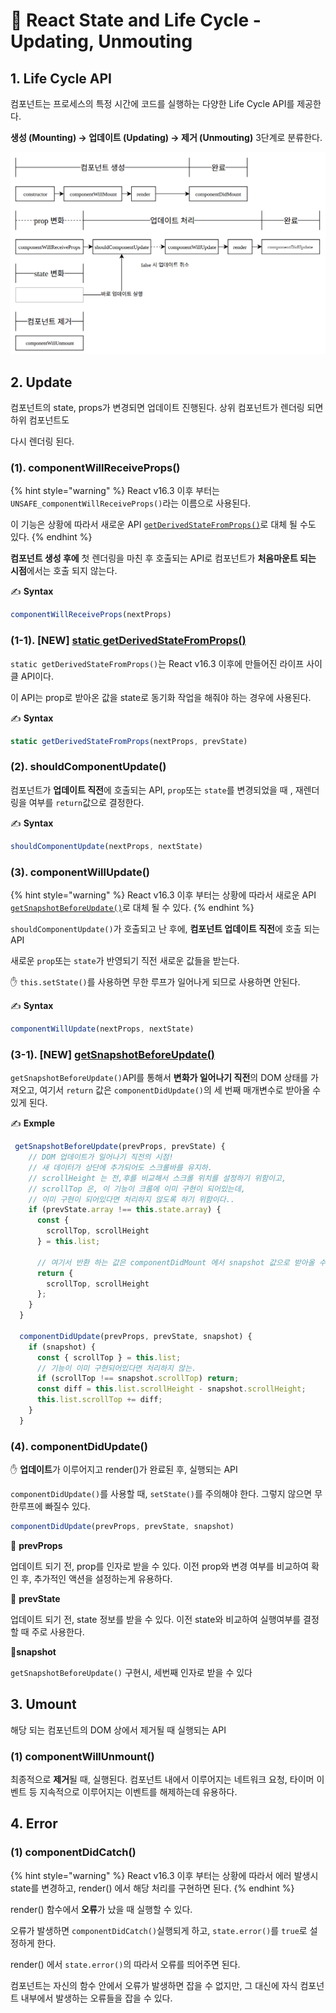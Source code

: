 # 📄 React State and Life Cycle - Updating, Unmouting

## 1. Life Cycle API 

컴포넌트는 프로세스의 특정 시간에 코드를 실행하는 다양한 Life Cycle API를 제공한다.

**생성 \(Mounting\) →  업데이트 \(Updating\)  → 제거 \(Unmouting\)**  3단계로 분류한다.

![](../.gitbook/assets/screenshot-from-2016-12-10-00-21-26-1%20%281%29.png)

## 2. Update 

컴포넌트의 state, props가 변경되면 업데이트 진행된다. 상위 컴포넌트가 렌더링 되면 하위 컴포넌트도 

다시 렌더링 된다.

### \(1\). componentWillReceiveProps\(\)

{% hint style="warning" %}
React v16.3 이후 부터는`UNSAFE_componentWillReceiveProps()`라는 이름으로 사용된다. 

이 기능은 상황에 따라서 새로운 API [`getDerivedStateFromProps()`](https://reactjs.org/docs/react-component.html#static-getderivedstatefromprops)로 대체 될 수도 있다.
{% endhint %}

**컴포넌트 생성 후에** 첫 렌더링을 마친 후 호출되는 API로 컴포넌트가 **처음마운트 되는 시점**에서는 호출 되지 않는다.

✍ **Syntax**

```jsx
componentWillReceiveProps(nextProps)
```

### \(1-1\). \[NEW\] [static getDerivedStateFromProps\(\)](https://reactjs.org/docs/react-component.html#static-getderivedstatefromprops)

`static getDerivedStateFromProps()`는 React v16.3 이후에 만들어진 라이프 사이클 API이다. 

이 API는 prop로 받아온 값을 state로 동기화 작업을 해줘야 하는 경우에 사용된다.

✍ **Syntax**

```jsx
static getDerivedStateFromProps(nextProps, prevState)
```

### \(2\). shouldComponentUpdate\(\)

컴포넌트가 **업데이트 직전**에 호출되는 API, `prop`또는 `state`를 변경되었을 때 , 재렌더링을 여부를 `return`값으로 결정한다.

✍ **Syntax**

```jsx
shouldComponentUpdate(nextProps, nextState)
```

###  \(**3**\). componentWillUpdate\(\)

{% hint style="warning" %}
React v16.3 이후 부터는 상황에 따라서 새로운  API [`getSnapshotBeforeUpdate()`](https://reactjs.org/docs/react-component.html#getsnapshotbeforeupdate)로 대체 될 수 있다.
{% endhint %}

`shouldComponentUpdate()`가 호출되고 난 후에,  **컴포넌트 업데이트 직전**에 호출 되는  API

새로운 `prop`또는 `state`가 반영되기 직전 새로운 값들을 받는다.



✋ `this.setState()`를 사용하면 무한 루프가 일어나게 되므로 사용하면 안된다.

✍ **Syntax**

```jsx
componentWillUpdate(nextProps, nextState)
```

### \(**3-1**\). \[NEW\] [getSnapshotBeforeUpdate\(\)](https://reactjs.org/docs/react-component.html#getsnapshotbeforeupdate)

 `getSnapshotBeforeUpdate()`API를 통해서 **변화가 일어나기 직전**의 DOM 상태를 가져오고, 여기서 `return` 값은 `componentDidUpdate()`의 세 번째 매개변수로 받아올 수 있게 된다.

✍ **Exmple**

```javascript
 getSnapshotBeforeUpdate(prevProps, prevState) {
    // DOM 업데이트가 일어나기 직전의 시점!
    // 새 데이터가 상단에 추가되어도 스크롤바를 유지하.
    // scrollHeight 는 전,후를 비교해서 스크롤 위치를 설정하기 위함이고,
    // scrollTop 은, 이 기능이 크롬에 이미 구현이 되어있는데, 
    // 이미 구현이 되어있다면 처리하지 않도록 하기 위함이다..
    if (prevState.array !== this.state.array) {
      const {
        scrollTop, scrollHeight
      } = this.list;

      // 여기서 반환 하는 값은 componentDidMount 에서 snapshot 값으로 받아올 수 있다.
      return {
        scrollTop, scrollHeight
      };
    }
  }

  componentDidUpdate(prevProps, prevState, snapshot) {
    if (snapshot) {
      const { scrollTop } = this.list;
      // 기능이 이미 구현되어있다면 처리하지 않는.
      if (scrollTop !== snapshot.scrollTop) return; 
      const diff = this.list.scrollHeight - snapshot.scrollHeight;
      this.list.scrollTop += diff;
    }
  }
```

### \(4\). componentDidUpdate\(\)

 ✋ **업데이트**가 이루어지고 render\(\)가 완료된 후, 실행되는 API

`componentDidUpdate()`를 사용할 때, `setState()`를 주의해야 한다. 그렇지 않으면 무한루프에 빠질수 있다.

```javascript
componentDidUpdate(prevProps, prevState, snapshot)
```

📝 **prevProps**

업데이트 되기 전, prop를 인자로 받을 수 있다. 이전 prop와 변경 여부를 비교하여 확인 후, 추가적인 액션을 설정하는게 유용하다.

📝 **prevState**

업데이트 되기 전, state 정보를 받을 수 있다. 이전 state와 비교하여 실행여부를 결정할 때 주로 사용한다.

📝**snapshot**

`getSnapshotBeforeUpdate()` 구현시, 세번째 인자로 받을 수 있다

## 3. Umount 

해당 되는 컴포넌트의 DOM 상에서 제거될 때 실행되는 API

### \(1\) componentWillUnmount\(\)

최종적으로 **제거**될 때, 실행된다. 컴포넌트 내에서 이루어지는 네트워크 요청, 타이머 이벤트 등 지속적으로 이루어지는 이벤트를 해제하는데 유용하다.

## 4. Error 

### \(1\) componentDidCatch\(\)

{% hint style="warning" %}
React v16.3 이후 부터는 상황에 따라서 에러 발생시 state를 변경하고, render\(\) 에서 해당 처리를 구현하면 된다.
{% endhint %}

render\(\) 함수에서 **오류**가 났을 때 실행할 수 있다.

오류가 발생하면 `componentDidCatch()`실행되게 하고, `state.error()`를 `true`로 설정하게 한다.

render\(\) 에서 `state.error()`의 따라서 오류를 띄어주면 된다.

컴포넌트는 자신의 함수 안에서 오류가 발생하면 잡을 수 없지만, 그 대신에 자식 컴포넌트 내부에서 발생하는 오류들을 잡을 수 있다.

